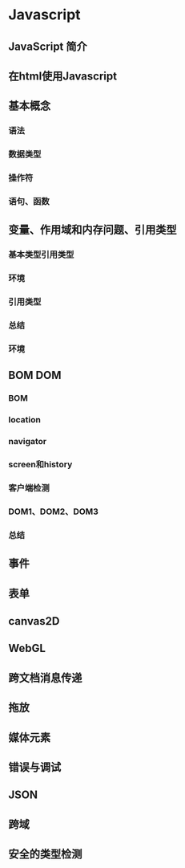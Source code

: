 # Javascript

## JavaScript 简介

## 在html使用Javascript

## 基本概念

### 语法

### 数据类型

### 操作符

### 语句、函数

## 变量、作用域和内存问题、引用类型

### 基本类型引用类型

### 环境

### 引用类型

### 总结

### 环境

## BOM DOM

### BOM

### location

### navigator

### screen和history

### 客户端检测

### DOM1、DOM2、DOM3

### 总结

## 事件

## 表单

## canvas2D

## WebGL

## 跨文档消息传递

## 拖放

## 媒体元素

## 错误与调试

## JSON

## 跨域

## 安全的类型检测